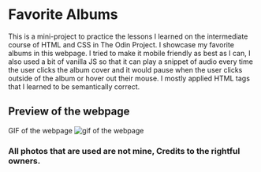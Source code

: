 # Favorite Albums

This is a mini-project to practice the lessons I learned on the intermediate course of HTML and CSS in The Odin Project. I showcase my favorite albums in this webpage. I tried to make it mobile friendly as best as I can, I also used a bit of vanilla JS so that it can play a snippet of audio every time the user clicks the album cover and it would pause when the user clicks outside of the album or hover out their mouse. I mostly applied HTML tags that I learned to be semantically correct. 

## Preview of the webpage
GIF of the webpage
![gif of the webpage](imgs/preview-vid.gif)

### All photos that are used are not mine, Credits to the rightful owners.
 
